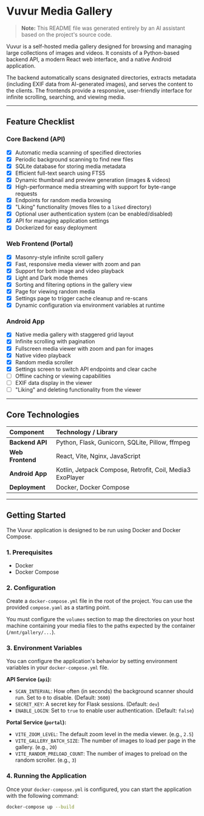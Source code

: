 # Vuvur Media Gallery

> **Note:** This README file was generated entirely by an AI assistant based on the project's source code.

Vuvur is a self-hosted media gallery designed for browsing and managing large collections of images and videos. It consists of a Python-based backend API, a modern React web interface, and a native Android application.

The backend automatically scans designated directories, extracts metadata (including EXIF data from AI-generated images), and serves the content to the clients. The frontends provide a responsive, user-friendly interface for infinite scrolling, searching, and viewing media.

---
## Feature Checklist

### Core Backend (API)
- [x] Automatic media scanning of specified directories
- [x] Periodic background scanning to find new files
- [x] SQLite database for storing media metadata
- [x] Efficient full-text search using FTS5
- [x] Dynamic thumbnail and preview generation (images & videos)
- [x] High-performance media streaming with support for byte-range requests
- [x] Endpoints for random media browsing
- [x] "Liking" functionality (moves files to a `liked` directory)
- [x] Optional user authentication system (can be enabled/disabled)
- [x] API for managing application settings
- [x] Dockerized for easy deployment

### Web Frontend (Portal)
- [x] Masonry-style infinite scroll gallery
- [x] Fast, responsive media viewer with zoom and pan
- [x] Support for both image and video playback
- [x] Light and Dark mode themes
- [x] Sorting and filtering options in the gallery view
- [x] Page for viewing random media
- [x] Settings page to trigger cache cleanup and re-scans
- [x] Dynamic configuration via environment variables at runtime

### Android App
- [x] Native media gallery with staggered grid layout
- [x] Infinite scrolling with pagination
- [x] Fullscreen media viewer with zoom and pan for images
- [x] Native video playback
- [x] Random media scroller
- [x] Settings screen to switch API endpoints and clear cache
- [ ] Offline caching or viewing capabilities
- [ ] EXIF data display in the viewer
- [ ] "Liking" and deleting functionality from the viewer

---
## Core Technologies

| Component | Technology / Library |
| :--- | :--- |
| **Backend API** | Python, Flask, Gunicorn, SQLite, Pillow, ffmpeg |
| **Web Frontend** | React, Vite, Nginx, JavaScript |
| **Android App** | Kotlin, Jetpack Compose, Retrofit, Coil, Media3 ExoPlayer |
| **Deployment** | Docker, Docker Compose |

---
## Getting Started

The Vuvur application is designed to be run using Docker and Docker Compose.

### 1. Prerequisites
* Docker
* Docker Compose

### 2. Configuration

Create a `docker-compose.yml` file in the root of the project. You can use the provided `compose.yaml` as a starting point.

You must configure the `volumes` section to map the directories on your host machine containing your media files to the paths expected by the container (`/mnt/gallery/...`).

### 3. Environment Variables

You can configure the application's behavior by setting environment variables in your `docker-compose.yml` file.

**API Service (`api`):**
* `SCAN_INTERVAL`: How often (in seconds) the background scanner should run. Set to `0` to disable. (Default: `3600`)
* `SECRET_KEY`: A secret key for Flask sessions. (Default: `dev`)
* `ENABLE_LOGIN`: Set to `true` to enable user authentication. (Default: `false`)

**Portal Service (`portal`):**
* `VITE_ZOOM_LEVEL`: The default zoom level in the media viewer. (e.g., `2.5`)
* `VITE_GALLERY_BATCH_SIZE`: The number of images to load per page in the gallery. (e.g., `20`)
* `VITE_RANDOM_PRELOAD_COUNT`: The number of images to preload on the random scroller. (e.g., `3`)

### 4. Running the Application

Once your `docker-compose.yml` is configured, you can start the application with the following command:

```bash
docker-compose up --build